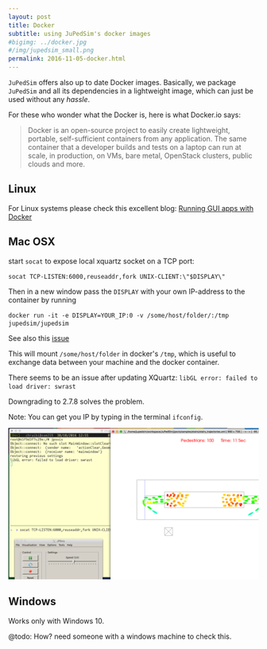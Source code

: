 ```yaml
---
layout: post
title: Docker
subtitle: using JuPedSim's docker images
#bigimg: ../docker.jpg
#/img/jupedsim_small.png
permalink: 2016-11-05-docker.html
---
```



`JuPedSim` offers also up to date Docker images. 
Basically, we package `JuPedSim` and all its dependencies in a lightweight image, which can just be used without any *hassle*. 

For these who wonder what the Docker is, here is what Docker.io says:

> Docker is an open-source project to easily create lightweight, portable, self-sufficient containers 
> from any application. 
> The same container that a developer builds and tests on a laptop can run at scale, in production, 
> on VMs, bare metal, OpenStack clusters, public clouds and more.


## Linux

For Linux systems please check this excellent blog: 
[Running GUI apps with Docker](http://fabiorehm.com/blog/2014/09/11/running-gui-apps-with-docker/)

## Mac OSX

start `socat` to expose local xquartz socket on a TCP port:

    socat TCP-LISTEN:6000,reuseaddr,fork UNIX-CLIENT:\"$DISPLAY\"

Then in a new window pass the `DISPLAY` with your own IP-address to the container by running

    docker run -it -e DISPLAY=YOUR_IP:0 -v /some/host/folder/:/tmp jupedsim/jupedsim

See also this [issue](https://github.com/docker/docker/issues/8710)

This will mount `/some/host/folder` in docker's `/tmp`, which is useful to exchange data between your machine and the docker container.

There seems to be an issue after updating XQuartz: `libGL error: failed to load driver: swrast `

Downgrading to 2.7.8 solves the problem. 

 Note: You can get you IP by typing in the terminal `ifconfig`.

![docker](doc/docker_jpsvis.png)


## Windows

Works only with Windows 10.

@todo: How? need someone with a windows machine to check this.

